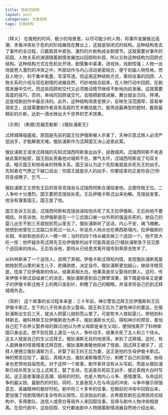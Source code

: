 ```yaml
---
title: 锁闭式结构
layout: post
categories: 文章结构
tags: 文章结构
---
```


〔释义〕 在极短的时间、极少的场景里，以尽可能少的人物，将事件发展接近高潮、矛盾冲突处于危机的阶段展现在舞台上，这就是锁闭式的结构。这种结构舍去了事件的全过程，只截取其中紧张、激烈的片断构成全剧情节。这就需要对事件的前因、人物关系的渊源随着剧情发展加以回顾和补叙，所以又称这种结构为回顾式结构。这种结构方式在危机处开场，剧情集中紧凑，进戏快，戏剧性强；人物一出场就卷入激烈的冲突之中，外部动作与内心活动紧密结合，便于刻画人物性格，而且人物少，利于集中笔墨，写深写透。但运用这种结构方式，需将往事的回顾、人物关系的介绍与现在剧情的进展自然、巧妙地结合起来，在人物行动中回顾，在剧情发展中交代，而这些回顾和交代又必须推动情节继续不断地向前发展。这就需要高度的技巧，否则，单纯的回顾或交代，会阻碍剧情进展，舞台就会沉闷、停滞。这是戏剧创作中最忌讳的。此外，这种结构场景变换少，反映生活范围窄，容易单调贫乏，这就需要剧作者具有高超的艺术概括能力，能筛选最典型的题材，截取最精彩的片断，达到一滴水映出大千世界的艺术效果。

〔示例〕 (希腊)克福克勒斯：《俄狄浦斯王》

忒拜城降临瘟疫。原因是先前的国王拉伊俄斯被人杀害了，天神示意忒拜人必须严惩凶手，才能解救灾难。俄狄浦斯作为忒拜国王决心追查此案。

俄狄浦斯王请求忒拜城的先知忒瑞西阿斯查出凶手，拯救城邦。忒瑞西阿斯不肯道破此案的秘密，国王因此责备他对城邦不忠，脾气太坏。忒瑞西阿斯说了句双关语，暗示国王和他母亲的特殊关系。国王误认为这个先知者就是杀死先王的凶手。先知者在气愤之下破口说出：你国王就是杀人的凶手，你要捉拿的正是你自己!你将变成瞎子、乞丐……

俄狄浦斯王又控告王后的哥哥克瑞翁与忒瑞西阿斯合谋陷害他，企图夺取王位。二人争吵十分激烈。国王要把克瑞翁处死。王后伊俄卡斯忒出来劝解。克瑞翁发誓，他没有谋害国王。国王放了他。

国王告诉王后说，忒瑞西阿斯和克瑞翁诬陷他杀死了先王拉伊俄斯。王后劝他不要相信。并告诉他，拉伊俄斯是在一个三岔路口被一伙外邦的强盗杀死的，她自己的婴儿出生不到三天就抛到荒山里去了。俄狄浦斯听了这话，内心不安，魂飞魄散。他想到他曾在三岔路口杀死过一伙人，听说杀人地点也在佛西斯境内，拉伊俄斯的长相、年龄和他杀的人一模一样；当时的四个侍从被杀掉三个逃回一个。他不禁大吃一惊：他怀疑杀死忒拜先王拉伊俄斯的凶手可能真是自己!俄狄浦斯急于召见那个逃回来的侍从。王后告诉他，那侍从已经恳求离开城市到草原去牧羊了。

从科林斯来了一个送信人，说明了真相。伊俄卡斯忒得知内情，发现俄狄浦斯竟是她抛到荒山里的亲生儿子，悲痛欲绝，决定自尽。俄狄浦斯更加疑心，继续寻根究底，找来了拉伊俄斯的侍从，结果真相大白。他果真是杀父娶母的罪人。这时，传来伊俄卡斯忒自缢身亡的消息，俄狄浦斯感到自己罪孽深重，摘下既是母亲又是妻子的伊俄卡斯忒袍子上的两只金别针，刺瞎了自己的眼睛。并请求将自己扔到忒拜城境外去。

〔简析〕 这个故事的全过程本来是：三十年前，神示警告忒拜王拉伊俄斯和王后伊俄卡斯忒，生下的儿子将来会杀父娶母。国王和王后为了避免神示的噩运，在俄狄浦斯出生后三天，就派人把婴儿抛到荒山里了。可是牧羊人救起婴儿，带他到科林斯去，被科林斯王拉伊俄斯收为养子。俄狄浦斯长大后，得知神示的预言，害怕自己犯下杀养父娶养母的罪过(他以为养父母即是亲生父母)，便悄悄离开了科林斯国只身出走。想不到在路上遇见一伙人，争吵动手，结果杀死了主人和三个侍从。这主人就是自己的生父忒拜王。俄狄浦斯无目的地游荡，来到了忒拜城。这时，有人面狮身的怪兽残害忒拜百姓，俄狄浦斯勇敢地除掉了怪兽。因忒拜王被杀了，忒拜人便拥立俄狄浦斯为王，并娶了前王的王后为妻，这正是他的生母伊俄卡斯忒。神的预言应验了。最后，真相大白，俄狄浦斯悔恨万分，刺瞎了自己的双眼，他母亲也悲愤地自缢而死。对于这样一个故事，剧作家并没有从头写起，而是从俄狄浦斯已经杀死生父当上忒拜王，娶了生母，在追查杀死前王凶手，接近真相大白时写起。这正是故事接近高潮、结局的时刻，也是人物内心斗争、感情激荡，与命运抗争的最尖锐、最剧烈的时刻，同时，又是表现人在与命运的冲突、斗争中展示顽强意志、英雄精神的极好时机。剧中将三十多年的往事，在眼前的冲突中回叙出来，更加强了戏剧情境的复杂性和尖锐性。应该指出的是，古希腊悲剧在运用锁闭式结构中，多用歌队、送信人或旁白等局外人来回叙往事，显得与剧中人物冲突相游离。在现代剧中，这些回叙、交代都由剧中人物随着剧情进展自然地介绍出来。 